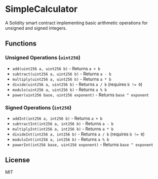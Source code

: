 # SimpleCalculator

A Solidity smart contract implementing basic arithmetic operations for unsigned and signed integers.

## Functions

### Unsigned Operations (`uint256`)
- `add(uint256 a, uint256 b)` - Returns `a + b`
- `subtract(uint256 a, uint256 b)` - Returns `a - b`
- `multiply(uint256 a, uint256 b)` - Returns `a * b`
- `divide(uint256 a, uint256 b)` - Returns `a / b` (requires `b != 0`)
- `modulo(uint256 a, uint256 b)` - Returns `a % b`
- `power(uint256 base, uint256 exponent)` - Returns `base ^ exponent`

### Signed Operations (`int256`)
- `addInt(int256 a, int256 b)` - Returns `a + b`
- `subtractInt(int256 a, int256 b)` - Returns `a - b`
- `multiplyInt(int256 a, int256 b)` - Returns `a * b`
- `divideInt(int256 a, int256 b)` - Returns `a / b` (requires `b != 0`)
- `moduloInt(int256 a, int256 b)` - Returns `a % b`
- `powerInt(int256 base, uint256 exponent)` - Returns `base ^ exponent`

## License

MIT
